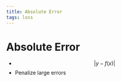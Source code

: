 ```yaml
---
title: Absolute Error
tags: loss
---
```


# Absolute Error
- $$\lvert y-f(x)\rvert$$
- Penalize large errors










